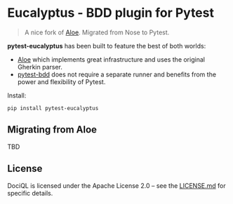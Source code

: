 # Eucalyptus - BDD plugin for Pytest
> A nice fork of [Aloe](https://github.com/aloetesting/aloe). 
Migrated from Nose to Pytest.

**pytest-eucalyptus** has been built to feature the best of both worlds: 
- [Aloe](https://github.com/aloetesting/aloe) which implements great infrastructure and uses the original Gherkin parser.
- [pytest-bdd](https://github.com/pytest-dev/pytest-bdd) does not require a separate runner and benefits from the power and flexibility of Pytest.


Install:

    pip install pytest-eucalyptus


Migrating from Aloe
----------------------

TBD

## License

DociQL is licensed under the Apache License 2.0 – see the [LICENSE.md](https://github.com/wayfair/pytest-eucalyptus/blob/master/LICENSE) for specific details.
